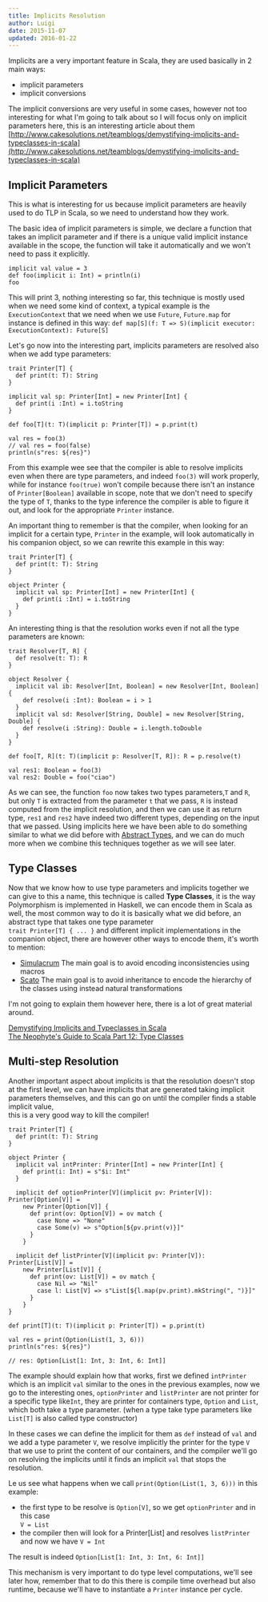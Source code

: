 ```yaml
---
title: Implicits Resolution
author: Luigi
date: 2015-11-07 
updated: 2016-01-22
---
```


Implicits are a very important feature in Scala, 
they are used basically in 2 main ways:

  - implicit parameters 
  - implicit conversions 

The implicit conversions are very useful in some cases, however 
not too interesting for what I'm going to talk about
so I will focus only on implicit parameters here, 
this is an interesting article about them [http://www.cakesolutions.net/teamblogs/demystifying-implicits-and-typeclasses-in-scala](http://www.cakesolutions.net/teamblogs/demystifying-implicits-and-typeclasses-in-scala)

## Implicit Parameters 

This is what is interesting for us because implicit parameters are heavily used to do TLP in Scala, so we need to understand how they work.

The basic idea of implicit parameters is simple, 
we declare a function that takes an implicit parameter and 
if there is a unique valid implicit instance available in the scope,
the function will take it automatically and we won't need to pass it explicitly.

```
implicit val value = 3
def foo(implicit i: Int) = println(i)
foo
```

This will print 3, nothing interesting so far, this technique is mostly used 
when we need some kind of context, a typical example is the `ExecutionContext`
that we need when we use `Future`, `Future.map` for instance  is defined 
in this way:
`def map[S](f: T => S)(implicit executor: ExecutionContext): Future[S]`

Let's go now into the interesting part, implicits parameters are resolved
also when we add type parameters:

```
trait Printer[T] {
  def print(t: T): String
}

implicit val sp: Printer[Int] = new Printer[Int] {
  def print(i :Int) = i.toString
}

def foo[T](t: T)(implicit p: Printer[T]) = p.print(t)

val res = foo(3)
// val res = foo(false)
println(s"res: ${res}")
```

From this example wee see that the compiler is able to resolve 
implicits even when there are type parameters, and indeed `foo(3)`
will work properly, while for instance `foo(true)` won't compile because 
there isn't an instance of `Printer[Boolean]` available in scope, 
note that we don't need to specify the type of `T`, thanks to the type 
inference the compiler is able to figure it out, and look for the 
appropriate `Printer` instance.

An important thing to remember is that the compiler, 
when looking for an implicit for a certain type, `Printer` in the example, 
will look automatically in his companion object, so we can rewrite this example
in this way:

```
trait Printer[T] {
  def print(t: T): String
}

object Printer {
  implicit val sp: Printer[Int] = new Printer[Int] {
    def print(i :Int) = i.toString
  }
}
```

An interesting thing is that the resolution works even if not all the type
parameters are known: 

```
trait Resolver[T, R] {
  def resolve(t: T): R
}

object Resolver {
  implicit val ib: Resolver[Int, Boolean] = new Resolver[Int, Boolean] {
    def resolve(i :Int): Boolean = i > 1
  }
  implicit val sd: Resolver[String, Double] = new Resolver[String, Double] {
    def resolve(i :String): Double = i.length.toDouble
  }
}

def foo[T, R](t: T)(implicit p: Resolver[T, R]): R = p.resolve(t)

val res1: Boolean = foo(3)
val res2: Double = foo("ciao")
```

As we can see, the function `foo` now takes two types parameters,`T` and `R`,
but only `T` is extracted from the parameter `t` that we pass, `R` is instead 
computed from the implicit resolution, and then we can use it as 
return type, `res1`  and `res2` have indeed two different types, 
depending on the input that we passed.
Using implicits here we have been able to do something similar to what
we did before with [Abstract Types](abstract-types.html), 
and we can do much more when we combine this techniques together as we will see
later.

## Type Classes 

Now that we know how to use type parameters and implicits together
we can give to this a name, this technique is called **Type Classes**, 
it is the way Polymorphism is implemented in Haskell, we can encode them in Scala as well, the most common way to do it is basically what we did before, an abstract type that takes one type parameter  
`trait Printer[T] { ... }` and different implicit implementations in the companion object,
there are however other ways to encode them, it's worth to mention: 

 - [Simulacrum](https://github.com/mpilquist/simulacrum) 
  The main goal is to avoid encoding inconsistencies using macros 
 - [Scato](https://github.com/aloiscochard/scato)
  The main goal is to avoid inheritance to encode the hierarchy of the classes using instead natural transformations 

I'm not going to explain them however here, there is a lot of great material around. 

[Demystifying Implicits and Typeclasses in Scala](http://www.cakesolutions.net/teamblogs/demystifying-implicits-and-typeclasses-in-scala)  
[The Neophyte's Guide to Scala Part 12: Type Classes](http://danielwestheide.com/blog/2013/02/06/the-neophytes-guide-to-scala-part-12-type-classes.html)

## Multi-step Resolution 

Another important aspect about implicits is that the resolution
doesn't stop at the first level, we can have implicits
that are generated taking implicit parameters themselves,
and this can go on until the compiler finds a stable implicit value,  
this is a very good way to kill the compiler!

```
trait Printer[T] {
  def print(t: T): String
}

object Printer {
  implicit val intPrinter: Printer[Int] = new Printer[Int] {
    def print(i: Int) = s"$i: Int"
  }

  implicit def optionPrinter[V](implicit pv: Printer[V]): Printer[Option[V]] =
    new Printer[Option[V]] {
      def print(ov: Option[V]) = ov match {
        case None => "None"
        case Some(v) => s"Option[${pv.print(v)}]"
      }
    }

  implicit def listPrinter[V](implicit pv: Printer[V]): Printer[List[V]] =
    new Printer[List[V]] {
      def print(ov: List[V]) = ov match {
        case Nil => "Nil"
        case l: List[V] => s"List[${l.map(pv.print).mkString(", ")}]"
      }
    }
}

def print[T](t: T)(implicit p: Printer[T]) = p.print(t)

val res = print(Option(List(1, 3, 6)))
println(s"res: ${res}")

// res: Option[List[1: Int, 3: Int, 6: Int]]
```

The example should explain how that works,
first we defined `intPrinter` which is an implicit `val` similar to the ones 
in the previous examples, now we go to the interesting ones,
`optionPrinter` and `listPrinter` are not printer for a specific type like`Int`, 
they are printer for containers type, `Option` and `List`, which both take a type parameter. (when a type take type parameters like `List[T]` is also called type constructor)

In these cases we can define the implicit for them as `def` instead of `val` and we add a type parameter `V`, we resolve implicitly the printer for the type `V` that we use to print the content of our containers, and the compiler we'll go on resolving the implicits until it finds an implicit `val` that stops the resolution. 

Le us see what happens when we call `print(Option(List(1, 3, 6)))` in this 
example: 

 - the first type to be resolve is `Option[V]`, so we get `optionPrinter` and in this case  
   `V = List`
 - the compiler then will look for a Printer[List] and resolves `listPrinter`
   and now we have `V = Int`
    
The result is indeed `Option[List[1: Int, 3: Int, 6: Int]]`

This mechanism is very important to do type level computations, we'll see later how, remember that to do this there is compile time overhead but also runtime, because we'll have to instantiate a `Printer` instance per cycle.

